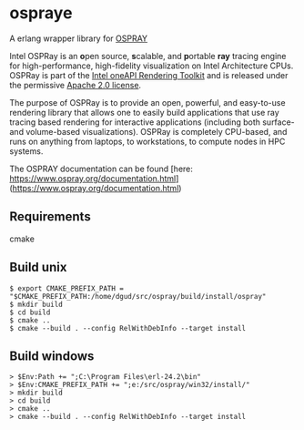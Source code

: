 ospraye
=======

A erlang wrapper library for [OSPRAY](https://www.ospray.org)

Intel OSPRay is an **o**pen source, **s**calable, and **p**ortable
**ray** tracing engine for high-performance, high-fidelity visualization
on Intel Architecture CPUs. OSPRay is part of the [Intel oneAPI
Rendering Toolkit](https://software.intel.com/en-us/rendering-framework)
and is released under the permissive [Apache 2.0
license](https://www.apache.org/licenses/LICENSE-2.0).

The purpose of OSPRay is to provide an open, powerful, and easy-to-use
rendering library that allows one to easily build applications that use
ray tracing based rendering for interactive applications (including both
surface- and volume-based visualizations). OSPRay is completely
CPU-based, and runs on anything from laptops, to workstations, to
compute nodes in HPC systems.

The OSPRAY documentation can be found [here: https://www.ospray.org/documentation.html] (https://www.ospray.org/documentation.html)


Requirements
------------

cmake


Build unix
-----------
    $ export CMAKE_PREFIX_PATH = "$CMAKE_PREFIX_PATH:/home/dgud/src/ospray/build/install/ospray"
    $ mkdir build
    $ cd build
    $ cmake ..
    $ cmake --build . --config RelWithDebInfo --target install

Build windows
-------------
    > $Env:Path += ";C:\Program Files\erl-24.2\bin"
    > $Env:CMAKE_PREFIX_PATH += ";e:/src/ospray/win32/install/"
    > mkdir build
    > cd build
    > cmake ..
    > cmake --build . --config RelWithDebInfo --target install

